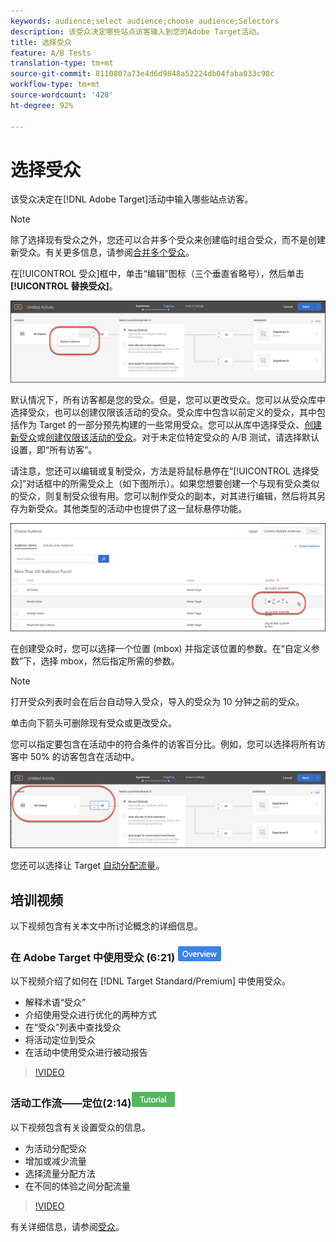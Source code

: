 ```yaml
---
keywords: audience;select audience;choose audience;Selectors
description: 该受众决定哪些站点访客输入到您的Adobe Target活动。
title: 选择受众
feature: A/B Tests
translation-type: tm+mt
source-git-commit: 8110807a73e4d6d9848a52224db04faba033c98c
workflow-type: tm+mt
source-wordcount: '428'
ht-degree: 92%

---
```



# 选择受众

该受众决定在[!DNL Adobe Target]活动中输入哪些站点访客。

>[!NOTE]
>
>除了选择现有受众之外，您还可以合并多个受众来创建临时组合受众，而不是创建新受众。有关更多信息，请参阅[合并多个受众](/help/c-target/combining-multiple-audiences.md#concept_A7386F1EA4394BD2AB72399C225981E5)。

在[!UICONTROL 受众]框中，单击“编辑”图标（三个垂直省略号），然后单击&#x200B;**[!UICONTROL 替换受众]**。

![“替换受众”选项](/help/c-activities/t-test-ab/t-test-create-ab/assets/replace-audience.png)

默认情况下，所有访客都是您的受众。但是，您可以更改受众。您可以从受众库中选择受众，也可以创建仅限该活动的受众。受众库中包含以前定义的受众，其中包括作为 Target 的一部分预先构建的一些常用受众。您可以从库中选择受众、[创建新受众](/help/c-target/c-audiences/create-audience.md#task_1D507519D3AD4390B507F188BD294DC1)或[创建仅限该活动的受众](/help/c-target/creating-activity-only-audience.md#concept_A6BADCF530ED4AE1852E677FEBE68483)。对于未定位特定受众的 A/B 测试，请选择默认设置，即“所有访客”。

请注意，您还可以编辑或复制受众，方法是将鼠标悬停在“[!UICONTROL 选择受众]”对话框中的所需受众上（如下图所示）。如果您想要创建一个与现有受众类似的受众，则复制受众很有用。您可以制作受众的副本，对其进行编辑，然后将其另存为新受众。其他类型的活动中也提供了这一鼠标悬停功能。

![受众悬停](/help/c-activities/t-test-ab/t-test-create-ab/assets/audience_picker_hover-new.png)

在创建受众时，您可以选择一个位置 (mbox) 并指定该位置的参数。在“自定义参数”下，选择 mbox，然后指定所需的参数。

>[!NOTE]
>
>打开受众列表时会在后台自动导入受众，导入的受众为 10 分钟之前的受众。

单击向下箭头可删除现有受众或更改受众。

您可以指定要包含在活动中的符合条件的访客百分比。例如，您可以选择将所有访客中 50% 的访客包含在活动中。

![受众百分比](/help/c-activities/t-test-ab/t-test-create-ab/assets/audperc-new.png)

您还可以选择让 Target [自动分配流量](/help/c-activities/automated-traffic-allocation/automated-traffic-allocation.md#concept_A1407678796B4C569E94CBA8A9F7F5D4)。

## 培训视频

以下视频包含有关本文中所讨论概念的详细信息。

### 在 Adobe Target 中使用受众 (6:21)  ![概述徽章](/help/assets/overview.png)

以下视频介绍了如何在 [!DNL Target Standard/Premium] 中使用受众。

* 解释术语“受众”
* 介绍使用受众进行优化的两种方式
* 在“受众”列表中查找受众
* 将活动定位到受众
* 在活动中使用受众进行被动报告

>[!VIDEO](https://video.tv.adobe.com/v/17398)

### 活动工作流——定位(2:14)![教程徽章](/help/assets/tutorial.png)

以下视频包含有关设置受众的信息。

* 为活动分配受众
* 增加或减少流量
* 选择流量分配方法
* 在不同的体验之间分配流量

>[!VIDEO](https://video.tv.adobe.com/v/17385)

有关详细信息，请参阅[受众](/help/c-target/c-audiences/audiences.md#concept_65BE870D290E412D8BBF557EEA67C271)。
